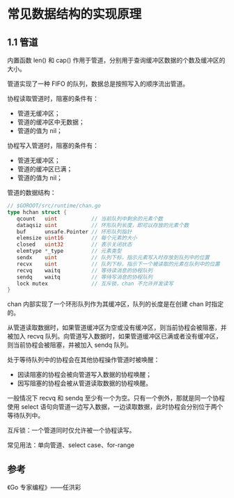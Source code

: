# 常见数据结构的实现原理

## 1.1 管道

内置函数 len() 和 cap() 作用于管道，分别用于查询缓冲区数据的个数及缓冲区的大小。

管道实现了一种 FIFO 的队列，数据总是按照写入的顺序流出管道。

协程读取管道时，阻塞的条件有：

- 管道无缓冲区；
- 管道的缓冲区中无数据；
- 管道的值为 nil；

协程写入管道时，阻塞的条件有：

- 管道无缓冲区；
- 管道的缓冲区已满；
- 管道的值为 nil；

管道的数据结构：

```Go
// $GOROOT/src/runtime/chan.go
type hchan struct {
   qcount   uint           // 当前队列中剩余的元素个数
   dataqsiz uint           // 环形队列长度，即可以存放的元素个数
   buf      unsafe.Pointer // 环形队列指针
   elemsize uint16         // 每个元素的大小
   closed   uint32         // 表示关闭状态
   elemtype *_type         // 元素类型
   sendx    uint           // 队列下标，指示元素写入时存放到队列中的位置
   recvx    uint           // 队列下标，指示下一个被读取的元素在队列中的位置
   recvq    waitq          // 等待读消息的协程队列
   sendq    waitq          // 等待写消息的协程队列
   lock mutex              // 互斥锁，chan 不允许并发读写
}
```

chan 内部实现了一个环形队列作为其缓冲区，队列的长度是在创建 chan 时指定的。

从管道读取数据时，如果管道缓冲区为空或没有缓冲区，则当前协程会被阻塞，并被加入 recvq 队列。向管道写入数据时，如果管道缓冲区已满或者没有缓冲区，则当前协程会被阻塞，并被加入 sendq 队列。

处于等待队列中的协程会在其他协程操作管道时被唤醒：

- 因读阻塞的协程会被向管道写入数据的协程唤醒；
- 因写阻塞的协程会被从管道读取数据的协程唤醒。

一般情况下 recvq 和 sendq 至少有一个为空。只有一个例外，那就是同一个协程使用 select 语句向管道一边写入数据，一边读取数据，此时协程会分别位于两个等待队列中。

互斥锁：一个管道同时仅允许被一个协程读写。

常见用法：单向管道、select case、for-range

## 参考

《Go 专家编程》——任洪彩

